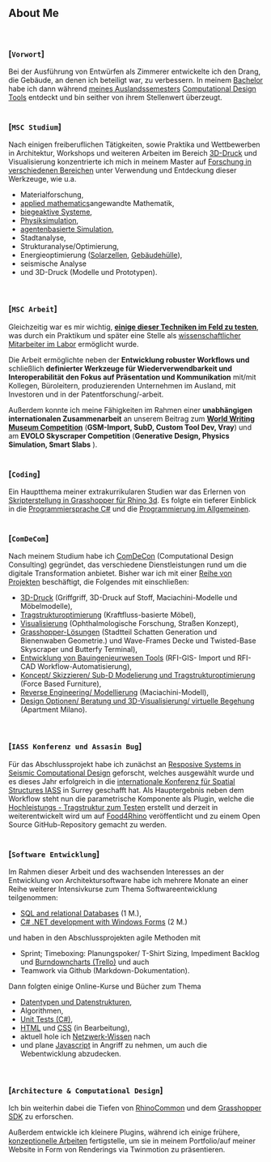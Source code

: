 ## About Me
<br>

### [`Vorwort`]
<p></p>
Bei der Ausführung von Entwürfen als Zimmerer entwickelte ich den Drang, die Gebäude, an denen ich beteiligt war, zu verbessern.
In meinem  <a href="https://issuu.com/home/published/portfolio_tim_fischer__en_">Bachelor</a> habe ich dann während <a href="https://www.archip.eu/">meines Auslandssemesters</a> <a href="https://www.ciee.org/go-abroad/college-study-abroad/programs/germany/berlin/global-architecture-design#academics">Computational Design Tools</a> entdeckt und bin seither von ihrem Stellenwert überzeugt.
<br/>
<br/>

### [`MSC Studium`]
<p></p>
Nach einigen freiberuflichen Tätigkeiten, sowie Praktika und Wettbewerben in Architektur, Workshops und weiteren Arbeiten im Bereich <a href="https://vimeo.com/manage/videos/153258593">3D-Druck</a> und Visualisierung konzentrierte ich mich in meinem Master auf <a href="https://issuu.com/timfischer45/docs/grasshopper_polimi_p1-17_01">Forschung in verschiedenen Bereichen</a> unter Verwendung und Entdeckung dieser Werkzeuge, wie u.a.

- Materialforschung,
- <a href="https://vimeo.com/219884392">applied mathematics</a>angewandte Mathematik</a>,
- <a href="https://issuu.com/timfischer45/docs/extreme_living_-_functional_unit_-_">biegeaktive Systeme</a>,
- <a href="https://vimeo.com/226139359">Physiksimulation</a>,
- <a href="https://vimeo.com/247093054">agentenbasierte Simulation</a>, 
- Stadtanalyse,
- Strukturanalyse/Optimierung,
- Energieoptimierung (<a href="https://vimeo.com/manage/videos/257005791">Solarzellen</a>, <a href="https://vimeo.com/manage/videos/257005791">Gebäudehülle</a>),
- seismische Analyse
- und 3D-Druck (Modelle und Prototypen).
<br/>

### [`MSC Arbeit`]
<p></p>
Gleichzeitig war es mir wichtig, <a href="https://vimeo.com/236308356"><b>einige dieser Techniken im Feld zu testen</b></a>, was durch ein Praktikum und später eine Stelle als <a href="http://www.textilearchitecture.polimi.it/#research">wissenschaftlicher Mitarbeiter im Labor</a> ermöglicht wurde.

Die Arbeit ermöglichte neben der <b>Entwicklung robuster Workflows und</b> schließlich <b>definierter Werkzeuge für Wiederverwendbarkeit und Interoperabilität</b> <b>den Fokus auf Präsentation und Kommunikation</b> mit/mit Kollegen, Büroleitern, produzierenden Unternehmen im Ausland, mit Investoren und in der Patentforschung/-arbeit. 

Außerdem konnte ich meine Fähigkeiten im Rahmen einer <b>unabhängigen internationalen Zusammenarbeit</b> an unserem Beitrag zum <a href="https://timsdesigns.wixsite.com/cdconsulting/world-writing-museum"><b>World Writing Museum Competition</b></a> (<b>GSM-Import, SubD, Custom Tool Dev, Vray</b>) und am <b>EVOLO Skyscraper Competition</b> (<b>Generative Design, Physics Simulation, Smart Slabs</b> ).
<br/>
<br/>

### [`Coding`]
<p></p>
Ein Hauptthema meiner extrakurrikularen Studien war das Erlernen von <a href="https://vimeo.com/247048808">Skripterstellung in Grasshopper für Rhino 3d</a>.
Es folgte ein tieferer Einblick in die <a href="https://www.oreilly.com/learning-paths/learning-path-c/9781491987186/">Programmiersprache C#</a> und die <a href="https://cs50.harvard.edu/college/2021/fall/weeks/0/">Programmierung im Allgemeinen</a>.
<br/>
<br/>

### [`ComDeCom`]
<p></p>
Nach meinem Studium habe ich <a href="https://www.comdecon.com">ComDeCon</a> (Computational Design Consulting) gegründet, das verschiedene Dienstleistungen rund um die digitale Transformation anbietet. Bisher war ich mit einer <a href="https://timsdesigns.wixsite.com/cdconsulting/allprojects">Reihe von Projekten</a> beschäftigt, die Folgendes mit einschließen:

* <a href="https://timsdesigns.wixsite.com/cdconsulting/productdesign">3D-Druck</a> (Griffgriff, 3D-Druck auf Stoff, Maciachini-Modelle und Möbelmodelle),
* <a href="https://timsdesigns.wixsite.com/cdconsulting/furniture">Tragstrukturoptimierung</a> (Kraftfluss-basierte Möbel),
* <a href="https://timsdesigns.wixsite.com/cdconsulting/graphicdesign">Visualisierung</a> (Ophthalmologische Forschung, Straßen Konzept),
* <a href="https://timsdesigns.wixsite.com/cdconsulting/urbandesign">Grasshopper-Lösungen</a> (Stadtteil Schatten Generation und Bienenwaben Geometrie.)
und Wave-Frames Decke und Twisted-Base Skyscraper und Butterfy Terminal),
* <a href="https://timsdesigns.wixsite.com/cdconsulting/infrastructuredesign">Entwicklung von Bauingenieurwesen Tools</a> (RFI-GIS- Import und RFI-CAD Workflow-Automatisierung),
* <a href="https://vimeo.com/manage/videos/319545166">Koncept/ Skizzieren/ Sub-D Modelierung und Tragstrukturoptimierung</a> (Force Based Furniture),
* <a href="https://timsdesigns.wixsite.com/cdconsulting/allprojects">Reverse Engineering/ Modellierung</a> (Maciachini-Modell),
* <a href="">Design Optionen/ Beratung und 3D-Visualisierung/ virtuelle Begehung</a> (Apartment Milano).
<br/>

### [`IASS Konferenz und Assasin Bug`]
<p></p>
Für das Abschlussprojekt habe ich zunächst an <a href="https://www.livestreamevent.uk/iass2021/wp-content/uploads/sites/25/2021/08/975.pdf">Resposive Systems in Seismic Computational Design</a> geforscht, welches ausgewählt wurde und es dieses Jahr erfolgreich in die <a href="https://iass-structures.org/">
internationale Konferenz für Spatial Structures IASS</a> in Surrey geschafft hat.
Als Hauptergebnis neben dem Workflow steht nun die parametrische Komponente als Plugin, welche die <a href="https://www.youtube.com/watch?v=Zp45P_SOf4U">Hochleistungs - Tragstruktur zum Testen</a> erstellt und derzeit in weiterentwickelt wird um auf <a href="https://www.food4rhino.com">Food4Rhino</a> veröffentlicht und zu einem Open Source GitHub-Repository gemacht zu werden.
<br/>
<br/>

### [`Software Entwicklung`]
<p></p>
Im Rahmen dieser Arbeit und des wachsenden Interesses an der Entwicklung von Architektursoftware habe ich mehrere Monate an einer Reihe weiterer Intensivkurse zum Thema Softwareentwicklung teilgenommen:

* <a href="https://www.alfatraining.de/gefoerderte-weiterbildung/berlinmitte/stadt/berlin-mitte/kurs/relationale-datenbanken-sql/N/0/0/kombi/relationale-datenbanken-sql/#pos1">SQL and relational Databases</a> (1 M.),
* <a href="https://www.alfatraining.de/gefoerderte-weiterbildung/berlinmitte/stadt/berlin-mitte/kurs/visual-cnet/N/0/0/kombi/c-entwickler-in/#pos1">C# .NET development with Windows Forms</a> (2 M.)
<p></p>
 und haben in den Abschlussprojekten agile Methoden mit

- Sprint; Timeboxing: Planungspoker/ T-Shirt Sizing, Impediment Backlog und <a href="https://www.burndownfortrello.com/index.php#">Burndowncharts (Trello)</a> und auch
- Teamwork via Github (Markdown-Dokumentation).

<p></p>
Dann folgten einige Online-Kurse und Bücher zum Thema

- <a href="https://www.amazon.com/Computer-Science-Distilled-Computational-Problems/dp/0997316020">Datentypen und Datenstrukturen</a>,
- Algorithmen,
- <a href="https://www.youtube.com/watch?v=ub3P8c87cwk">Unit Tests (C#)</a>,
- <a href="https://www.w3schools.com/html/default.asp">HTML</a> und <a href="https://www.w3schools.com/css/default.asp">CSS</a> (in Bearbeitung),
- aktuell hole ich <a href="https://www.geeksforgeeks.org/computer-network-tutorials/?ref=lbp">Netzwerk-Wissen</a> nach
- und plane <a href="">Javascript</a> in Angriff zu nehmen, um auch die Webentwicklung abzudecken. 
<br/>

### [`Architecture & Computational Design`]
<p></p>
Ich bin weiterhin dabei die Tiefen von <a href="https://developer.rhino3d.com/guides/rhinocommon/what-is-rhinocommon/">RhinoCommon</a> und dem <a href="https://developer.rhino3d.com/api/grasshopper/html/723c01da-9986-4db2-8f53-6f3a7494df75.htm">Grasshopper SDK</a> zu erforschen.  

Außerdem entwickle ich kleinere Plugins, während ich einige frühere, <a href="https://www.comdecon.com/expo-2020">konzeptionelle Arbeiten</a> fertigstelle, um sie in meinem Portfolio/auf meiner Website in Form von Renderings via Twinmotion zu präsentieren.
